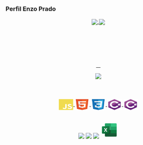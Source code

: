 ### Perfil Enzo Prado
 <div align="center">
  <a href="https://github.com/Enzogpr">
<div  align="center" style="margin-bottom:100px">
<img width=55% align="center"  src="https://github-readme-streak-stats.herokuapp.com?user=rafaelalexandrino&theme=radical&mode=weekly" />
<img width=40% align="center" src="https://github-readme-stats-git-main-rafaelalexandrino.vercel.app/api/top-langs/?username=Enzogpr&show_icons=true&theme=radical&layout=compact" />
 </div>
 
 &nbsp;
 &nbsp;

  <img height="160em" src="https://github-readme-stats.vercel.app/api/top-langs/?username=Enzogpr&layout=compact&langs_count=7&theme=radical"/>
</div>
</div><br><br>
  <div align="center"> 

<div style="display: inline_block"><br>
  <img align="center" alt="Rafa-Js" height="30" width="40" src="https://raw.githubusercontent.com/devicons/devicon/master/icons/javascript/javascript-plain.svg">
  <img align="center" alt="Rafa-HTML" height="30" width="40" src="https://raw.githubusercontent.com/devicons/devicon/master/icons/html5/html5-original.svg">
  <img align="center" alt="Rafa-CSS" height="30" width="40" src="https://raw.githubusercontent.com/devicons/devicon/master/icons/css3/css3-original.svg">
  <img align="center" alt="Rafa-Csharp" height="30" width="40" src="https://raw.githubusercontent.com/devicons/devicon/master/icons/csharp/csharp-original.svg">
 <img align="center" alt="Rafa-Csharp" height="30" width="40" src="https://raw.githubusercontent.com/devicons/devicon/master/icons/csharp/csharp-original.svg">
</div>
  
  ##
 
<div> 
  <a href="https://instagram.com/whos.ayko" target="_blank"><img src="https://img.shields.io/badge/-Instagram-%23E4405F?style=for-the-badge&logo=instagram&logoColor=white" target="_blank"></a>
  <a href = "mailto:tauane581730@gmail.com"><img src="https://img.shields.io/badge/-Gmail-%23333?style=for-the-badge&logo=gmail&logoColor=white" target="_blank"></a>
  <a href="https://www.linkedin.com/in/tauane-carolina-oliveira-miranda-dos-santos-606599244/" target="_blank"><img src="https://img.shields.io/badge/-LinkedIn-%230077B5?style=for-the-badge&logo=linkedin&logoColor=white" target="_blank"></a> 
  <a> <svg xmlns="http://www.w3.org/2000/svg" width="48" height="48" viewBox="0 0 48 48" fill="none">
  <path d="M44 15H28V24H44V15Z" fill="#21A366"/>
  <path d="M44 24H12V40C12 41.105 12.895 42 14 42H42C43.105 42 44 41.105 44 40V24Z" fill="#185C37"/>
  <path d="M44 24H28V33H44V24Z" fill="#107C42"/>
  <path d="M28 15H12V24H28V15Z" fill="#3FA071"/>
  <path d="M42 6H28V15H44V8C44 6.895 43.105 6 42 6Z" fill="#33C481"/>
  <path d="M14 6H28V15H12V8C12 6.895 12.895 6 14 6Z" fill="#21A366"/>
  <path opacity="0.05" d="M22.319 13H12V37H22.319C24.352 37 26 35.352 26 33.319V16.681C26 14.648 24.352 13 22.319 13Z" fill="black"/>
  <path opacity="0.07" d="M22.213 36H12V13.333H22.213C23.937 13.333 25.334 14.73 25.334 16.454V32.879C25.333 34.603 23.936 36 22.213 36Z" fill="black"/>
  <path opacity="0.09" d="M22.106 35H12V13.667H22.106C23.52 13.667 24.666 14.813 24.666 16.227V32.44C24.667 33.854 23.52 35 22.106 35Z" fill="black"/>
  <path d="M22 34H6C4.895 34 4 33.105 4 32V16C4 14.895 4.895 14 6 14H22C23.105 14 24 14.895 24 16V32C24 33.105 23.105 34 22 34Z" fill="url(#paint0_linear_101_2)"/>
  <path d="M9.807 19H12.193L14.129 22.754L16.175 19H18.404L15.333 24L18.474 29H16.123L14.013 25.07L11.912 29H9.526L12.719 23.982L9.807 19Z" fill="white"/>
  <defs>
    <linearGradient id="paint0_linear_101_2" x1="4.725" y1="14.725" x2="23.055" y2="33.055" gradientUnits="userSpaceOnUse">
      <stop stop-color="#18884F"/>
      <stop offset="1" stop-color="#0B6731"/>
    </linearGradient>
  </defs>
</svg></a>
  
</div>
